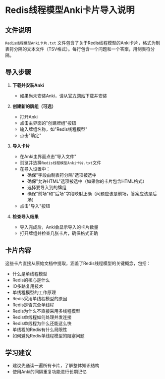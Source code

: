 # Redis线程模型Anki卡片导入说明

## 文件说明
`Redis线程模型Anki卡片.txt` 文件包含了关于Redis线程模型的Anki卡片，格式为制表符分隔的文本文件（TSV格式）。每行包含一个问题和一个答案，用制表符分隔。

## 导入步骤

1. **下载并安装Anki**
   - 如果尚未安装Anki，请从[官方网站](https://apps.ankiweb.net/)下载并安装

2. **创建新的牌组（可选）**
   - 打开Anki
   - 点击主界面的"创建牌组"按钮
   - 输入牌组名称，如"Redis线程模型"
   - 点击"确定"

3. **导入卡片**
   - 在Anki主界面点击"导入文件"
   - 浏览并选择`Redis线程模型Anki卡片.txt`文件
   - 在导入设置中：
     - 确保"字段由制表符分隔"选项被选中
     - 确保"允许HTML"选项被选中（如果你的卡片包含HTML格式）
     - 选择要导入到的牌组
     - 确保"前场"和"后场"字段映射正确（问题应该是前场，答案应该是后场）
   - 点击"导入"按钮

4. **检查导入结果**
   - 导入完成后，Anki会显示导入的卡片数量
   - 打开牌组并检查几张卡片，确保格式正确

## 卡片内容

这些卡片直接从原始文档中提取，涵盖了Redis线程模型的关键概念，包括：
- 什么是单线程模型
- Redis的核心是什么
- IO多路复用技术
- 单线程模型的工作原理
- Redis采用单线程模型的原因
- Redis是否完全单线程
- Redis为什么不直接采用多线程模型
- Redis单线程如何处理并发连接
- Redis单线程为什么还能这么快
- 单线程的Redis有什么局限性
- 如何避免Redis单线程模型的阻塞问题

## 学习建议

- 建议先通读一遍所有卡片，了解整体知识结构
- 使用Anki的间隔重复功能进行长期记忆 